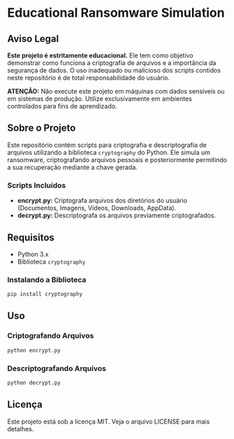 # Educational Ransomware Simulation

## Aviso Legal
**Este projeto é estritamente educacional.**
Ele tem como objetivo demonstrar como funciona a criptografia de arquivos e a importância da segurança de dados. O uso inadequado ou malicioso dos scripts contidos neste repositório é de total responsabilidade do usuário.

**ATENÇÃO:** Não execute este projeto em máquinas com dados sensíveis ou em sistemas de produção. Utilize exclusivamente em ambientes controlados para fins de aprendizado.

## Sobre o Projeto
Este repositório contém scripts para criptografia e descriptografia de arquivos utilizando a biblioteca `cryptography` do Python. Ele simula um ransomware, criptografando arquivos pessoais e posteriormente permitindo a sua recuperação mediante a chave gerada.

### Scripts Incluídos
- **encrypt.py:** Criptografa arquivos dos diretórios do usuário (Documentos, Imagens, Vídeos, Downloads, AppData).
- **decrypt.py:** Descriptografa os arquivos previamente criptografados.

## Requisitos
- Python 3.x
- Biblioteca `cryptography`

### Instalando a Biblioteca
```bash
pip install cryptography
```

## Uso
### Criptografando Arquivos
```bash
python encrypt.py
```
### Descriptografando Arquivos
```bash
python decrypt.py
```

## Licença
Este projeto está sob a licença MIT. Veja o arquivo LICENSE para mais detalhes.

